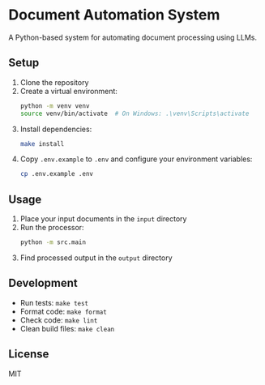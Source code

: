 # Document Automation System

A Python-based system for automating document processing using LLMs.

## Setup

1. Clone the repository
2. Create a virtual environment:
   ```bash
   python -m venv venv
   source venv/bin/activate  # On Windows: .\venv\Scripts\activate
   ```
3. Install dependencies:
   ```bash
   make install
   ```
4. Copy `.env.example` to `.env` and configure your environment variables:
   ```bash
   cp .env.example .env
   ```

## Usage

1. Place your input documents in the `input` directory
2. Run the processor:
   ```bash
   python -m src.main
   ```
3. Find processed output in the `output` directory

## Development

- Run tests: `make test`
- Format code: `make format`
- Check code: `make lint`
- Clean build files: `make clean`

## License

MIT

